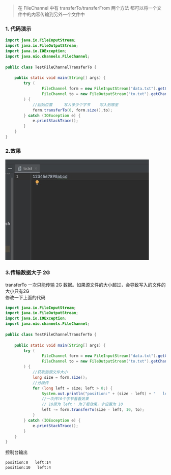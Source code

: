 
> 在 FileChannel 中有 transferTo/transferFrom 两个方法
> 都可以将一个文件中的内容传输到另外一个文件中

### 1. 代码演示
```java
import java.io.FileInputStream;
import java.io.FileOutputStream;
import java.io.IOException;
import java.nio.channels.FileChannel;

public class TestFileChannelTransferTo {

    public static void main(String[] args) {
        try (
                FileChannel form = new FileInputStream("data.txt").getChannel();
                FileChannel to = new FileOutputStream("to.txt").getChannel()
        ) {
            //起始位置     写入多少个字节    写入到哪里
            form.transferTo(0, form.size(),to);
        } catch (IOException e) {
            e.printStackTrace();
        }
    }
}
```

### 2.效果
![FileChannel文件传输](../../../assets/img/netty-hm/FileChannel文件传输.png)

### 3.传输数据大于 2G
transferTo 一次只能传输 2G 数据。如果源文件的大小超过，会导致写入的文件的大小只有2G  
修改一下上面的代码
```java
import java.io.FileInputStream;
import java.io.FileOutputStream;
import java.io.IOException;
import java.nio.channels.FileChannel;

public class TestFileChannelTransferTo {

    public static void main(String[] args) {
        try (
                FileChannel form = new FileInputStream("data.txt").getChannel();
                FileChannel to = new FileOutputStream("to.txt").getChannel()
        ) {
            //获取到源文件大小
            long size = form.size();
            //分段传
            for (long left = size; left > 0;) {
                System.out.println("position:" + (size - left) + "   left:" + left);
                //一次传10个字节看看效果
                // 10原为 left： 为了看效果，才设置为 10
                left -= form.transferTo(size - left, 10, to);
            }
        } catch (IOException e) {
            e.printStackTrace();
        }
    }
}
```

控制台输出
```
position:0   left:14
position:10   left:4
```

